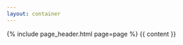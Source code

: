 ```yaml
---
layout: container
---
```


<div class=col-sm-12>
    {% include page_header.html page=page %}
    {{ content }}
</div>
